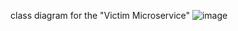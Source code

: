 class diagram for the "Victim Microservice"
![image](https://github.com/R1A2N/Victim-Microservice/assets/95126439/074768b2-bb97-49f8-9515-34a672658d66)
